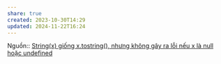 ```yaml
---
share: true
created: 2023-10-30T14:29
updated: 2024-11-22T16:24
---
```

Nguồn:: 
[String(x) giống x.tostring(), nhưng không gây ra lỗi nếu x là null hoặc undefined](./String(x)%20gi%E1%BB%91ng%20x.tostring(),%20nh%C6%B0ng%20kh%C3%B4ng%20g%C3%A2y%20ra%20l%E1%BB%97i%20n%E1%BA%BFu%20x%20l%C3%A0%20null%20ho%E1%BA%B7c%20undefined.md)